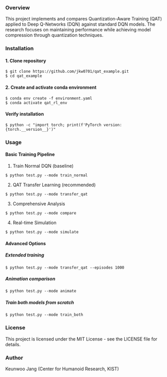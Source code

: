 ### Overview
This project implements and compares Quantization-Aware Training (QAT) applied to Deep Q-Networks (DQN) against standard DQN models. The research focuses on maintaining performance while achieving model compression through quantization techniques.

### Installation
#### 1. Clone repository
```
$ git clone https://github.com/jkw0701/qat_example.git
$ cd qat_example
```

#### 2. Create and activate conda environment
```
$ conda env create -f environment.yaml
$ conda activate qat_rl_env
```

#### Verify installation
```
$ python -c "import torch; print(f'PyTorch version: {torch.__version__}')"
```
 
### Usage
#### Basic Training Pipeline
1. Train Normal DQN (baseline)
```
$ python test.py --mode train_normal
```

2. QAT Transfer Learning (recommended)
```
$ python test.py --mode transfer_qat
```

3. Comprehensive Analysis
```
$ python test.py --mode compare
```

4. Real-time Simulation
```
$ python test.py --mode simulate
```

#### Advanced Options
##### Extended training
```
$ python test.py --mode transfer_qat --episodes 1000
```

##### Animation comparison
```
$ python test.py --mode animate
```

##### Train both models from scratch
```
$ python test.py --mode train_both
```

### License
This project is licensed under the MIT License - see the LICENSE file for details.

### Author
Keunwoo Jang (Center for Humanoid Research, KIST)
